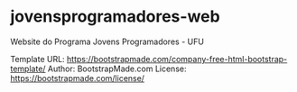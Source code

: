 # jovensprogramadores-web
Website do Programa Jovens Programadores - UFU

Template URL: https://bootstrapmade.com/company-free-html-bootstrap-template/
Author: BootstrapMade.com
License: https://bootstrapmade.com/license/
